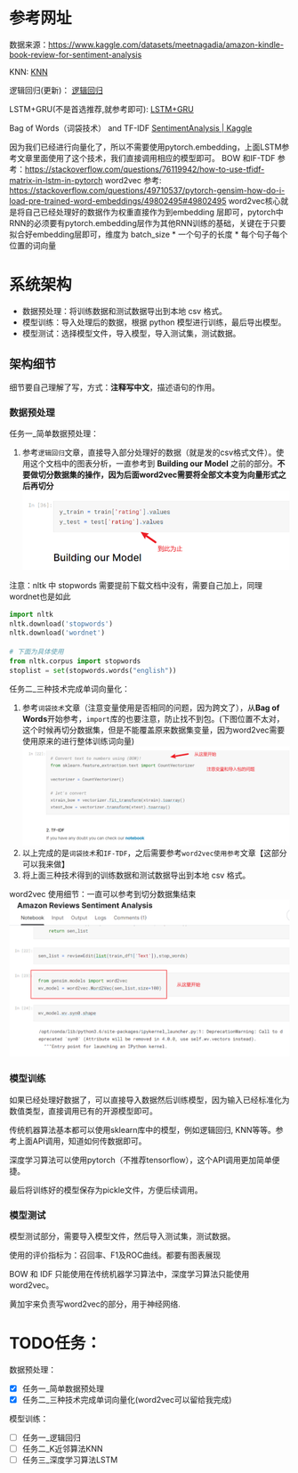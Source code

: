 # 参考网址

数据来源：https://www.kaggle.com/datasets/meetnagadia/amazon-kindle-book-review-for-sentiment-analysis

KNN: [KNN](https://www.kaggle.com/code/nishankbhola/knn-amazon-sentimental-analysis)

逻辑回归(更新)： [逻辑回归](https://www.kaggle.com/code/meetnagadia/sentiment-analysis-on-amazon-kindle)

LSTM+GRU(不是首选推荐,就参考即可): [LSTM+GRU](https://www.kaggle.com/code/dijiswiki/lstm-gru-sentiment-analysis-on-amazon-review)

Bag of Words（词袋技术） and TF-IDF  [SentimentAnalysis | Kaggle](https://www.kaggle.com/code/aravindanr22052001/sentimentanalysis)

因为我们已经进行向量化了，所以不需要使用pytorch.embedding，上面LSTM参考文章里面使用了这个技术，我们直接调用相应的模型即可。
BOW 和IF-TDF 参考：https://stackoverflow.com/questions/76119942/how-to-use-tfidf-matrix-in-lstm-in-pytorch
word2vec 参考: https://stackoverflow.com/questions/49710537/pytorch-gensim-how-do-i-load-pre-trained-word-embeddings/49802495#49802495
word2vec核心就是将自己已经处理好的数据作为权重直接作为到embedding 层即可，pytorch中RNN的必须要有pytorch.embedding层作为其他RNN训练的基础，关键在于只要拟合好embedding层即可，维度为 batch_size * 一个句子的长度 * 每个句子每个位置的词向量

# 系统架构

- 数据预处理：将训练数据和测试数据导出到本地 csv 格式。
- 模型训练：导入处理后的数据，根据 python 模型进行训练，最后导出模型。
- 模型测试：选择模型文件，导入模型，导入测试集，测试数据。

## 架构细节

细节要自己理解了写，方式：**注释写中文**，描述语句的作用。

### 数据预处理

任务一_简单数据预处理：
1. 参考`逻辑回归`文章，直接导入部分处理好的数据（就是发的csv格式文件）。使用这个文档中的图表分析，一直参考到 **Building our Model** 之前的部分。**不要做切分数据集的操作，因为后面word2vec需要将全部文本变为向量形式之后再切分**
    ![细节](images/2023-05-17-17-29-18.png)

注意：nltk 中 stopwords 需要提前下载文档中没有，需要自己加上，同理wordnet也是如此

```python
import nltk
nltk.download('stopwords')
nltk.download('wordnet')

# 下面为具体使用
from nltk.corpus import stopwords
stoplist = set(stopwords.words("english"))
```


任务二_三种技术完成单词向量化：
1. 参考`词袋技术`文章（注意变量使用是否相同的问题，因为跨文了），从**Bag of Words**开始参考，`import`库的也要注意，防止找不到包。(下图位置不太对，这个时候再切分数据集，但是不能覆盖原来数据集变量，因为word2vec需要使用原来的进行整体训练词向量)
   ![](images/2023-05-17-17-30-41.png)
2. 以上完成的是`词袋技术`和`IF-TDF`，之后需要参考`word2vec使用参考`文章【这部分可以我来做】
3. 将上面三种技术得到的训练数据和测试数据导出到本地 csv 格式。

word2vec 使用细节：一直可以参考到切分数据集结束
![细节](images/2023-05-17-20-30-49.png)

### 模型训练

如果已经处理好数据了，可以直接导入数据然后训练模型，因为输入已经标准化为数值类型，直接调用已有的开源模型即可。

传统机器算法基本都可以使用sklearn库中的模型，例如逻辑回归, KNN等等。参考上面API调用，知道如何传数据即可。

深度学习算法可以使用pytorch（不推荐tensorflow），这个API调用更加简单便捷。

最后将训练好的模型保存为pickle文件，方便后续调用。

### 模型测试

模型测试部分，需要导入模型文件，然后导入测试集，测试数据。

使用的评价指标为：召回率、F1及ROC曲线。都要有图表展现

BOW 和 IDF 只能使用在传统机器学习算法中，深度学习算法只能使用word2vec。

黄加宇来负责写word2vec的部分，用于神经网络.

# TODO任务：

数据预处理：
- [x] 任务一_简单数据预处理
- [x] 任务二_三种技术完成单词向量化(word2vec可以留给我完成)

模型训练：
- [ ] 任务一_逻辑回归
- [ ] 任务二_K近邻算法KNN
- [ ] 任务三_深度学习算法LSTM
